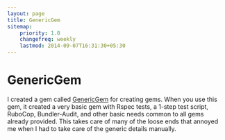 ```yaml
---
layout: page
title: GenericGem
sitemap:
    priority: 1.0
    changefreq: weekly
    lastmod: 2014-09-07T16:31:30+05:30
---
```

# GenericGem

I created a gem called [GenericGem](https://github.com/jhsu802701/generic_gem) for creating gems. When you use this gem, it created a very basic gem with Rspec tests, a 1-step test script, RuboCop, Bundler-Audit, and other basic needs common to all gems already provided. This takes care of many of the loose ends that annoyed me when I had to take care of the generic details manually.
